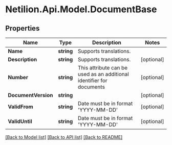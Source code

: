 # Netilion.Api.Model.DocumentBase
## Properties

Name | Type | Description | Notes
------------ | ------------- | ------------- | -------------
**Name** | **string** | Supports translations. | 
**Description** | **string** | Supports translations. | [optional] 
**Number** | **string** | This attribute can be used as an additional identifier for documents | [optional] 
**DocumentVersion** | **string** |  | [optional] 
**ValidFrom** | **string** | Date must be in format &#x27;YYYY-MM-DD&#x27; | [optional] 
**ValidUntil** | **string** | Date must be in format &#x27;YYYY-MM-DD&#x27; | [optional] 

[[Back to Model list]](../README.md#documentation-for-models) [[Back to API list]](../README.md#documentation-for-api-endpoints) [[Back to README]](../README.md)

